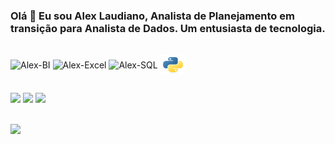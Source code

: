 ### Olá 👋 Eu sou Alex Laudiano, Analista de Planejamento em transição para Analista de Dados. Um entusiasta de tecnologia.

 <div style="display: inline_block"><br>
  <img align="center" alt="Alex-BI" height="30" width="25" src="https://github.com/microsoft/PowerBI-Icons/blob/main/PNG/Power-BI.png">
  <img align="center" alt="Alex-Excel" height="30" width="30" src="https://github.com/sempostma/office365-icons/blob/master/png/256/excel.png">
  <img align="center" alt="Alex-SQL" height="30" width="30" src="https://user-images.githubusercontent.com/40461634/114240226-2f506580-9955-11eb-849b-e2a25117d681.png">
  <img align="center" alt="Alex-Python" height="30" width="40" src="https://raw.githubusercontent.com/devicons/devicon/master/icons/python/python-original.svg">
  <div>
 
 ##
 <div>
  <a href = "mailto:laudiano@gmail.com"><img src="https://img.shields.io/badge/-Gmail-%23333?style=for-the-badge&logo=gmail&logoColor=white" target="_blank"></a>
  <a href="https://www.linkedin.com/in/laudiano/" target="_blank"><img src="https://img.shields.io/badge/-LinkedIn-%230077B5?style=for-the-badge&logo=linkedin&logoColor=white" target="_blank"></a>
  <a href="https://www.instagram.com/laudianoalex" target="_blank"><img src="https://img.shields.io/badge/-Instagram-%23E4405F?style=for-the-badge&logo=instagram&logoColor=white" target="_blank"></a>
 </div>

##
<p align="left">
<a href="https://github.com/anuraghazra/github-readme-stats">
  <img align="center" src="https://github-readme-stats.vercel.app/api/top-langs/?username=AlexLaudiano&show_icons=true&layout=compact&theme=dark" />
</a> 
</p>
